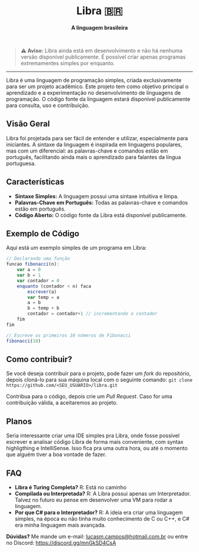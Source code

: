 <h1 align=center>Libra 🇧🇷</h1>
<p align=center><strong>A linguagem brasileira</strong></p>
<br>

> **⚠️ Aviso:** Libra ainda está em desenvolvimento e não há nenhuma versão disponível publicamente. É possível criar apenas programas extremamentes simples por enquanto.

<hr>

Libra é uma linguagem de programação simples, criada exclusivamente para ser um projeto acadêmico. Este projeto tem como objetivo principal o aprendizado e a experimentação no desenvolvimento de linguagens de programação. O código fonte da linguagem estará disponível publicamente para consulta, uso e contribuição.

## Visão Geral

Libra foi projetada para ser fácil de entender e utilizar, especialmente para iniciantes. A sintaxe da linguagem é inspirada em linguagens populares, mas com um diferencial: as palavras-chave e comandos estão em português, facilitando ainda mais o aprendizado para falantes da língua portuguesa.

## Características

- **Sintaxe Simples:** A linguagem possui uma sintaxe intuitiva e limpa.
- **Palavras-Chave em Português:** Todas as palavras-chave e comandos estão em português.
- **Código Aberto:** O código fonte da Libra está disponível publicamente.

## Exemplo de Código

Aqui está um exemplo simples de um programa em Libra:

```js
// Declarando uma função
funcao fibonacci(n):
    var a = 0
    var b = 1
    var contador = 0
    enquanto (contador < n) faca
        escrever(a)
        var temp = a
        a = b
        b = temp + b
        contador = contador+1 // incrementando o contador
    fim
fim

// Escreve os primeiros 10 números de Fibonacci
fibonacci(10)
```

## Como contribuir?

Se você deseja contribuir para o projeto, pode fazer um *fork* do repositório, depois cloná-lo para sua máquina local com o seguinte comando:
`git clone https://github.com/<SEU_USUARIO>/libra.git`

Contribua para o código, depois crie um *Pull Request*. Caso for uma contribuição válida, a aceitaremos ao projeto.

## Planos

Seria interessante criar uma IDE simples pra Libra, onde fosse possível escrever e analisar código Libra de forma mais conveniente, com syntax highligthing e IntelliSense.
Isso fica pra uma outra hora, ou até o momento que alguém tiver a boa vontade de fazer.


## FAQ

- **Libra é Turing Completa?** R: Está no caminho
- **Compilada ou Interpretada?** R: A Libra possui apenas um Interpretador. Talvez no futuro eu pense em desenvolver uma VM para rodar a linguagem.
- **Por que C# para o Interpretador?** R: A ideia era criar uma linguagem simples, na época eu não tinha muito conhecimento de C ou C++, e C# era minha linguagem mais avançada.

**Dúvidas?**
Me mande um e-mail: <a href="mailto:lucas.campos44@fatec.sp.gov.br">lucasm.campos@hotmail.com.br</a>
ou entre no Discord: https://discord.gg/mnGkSD4CsA

